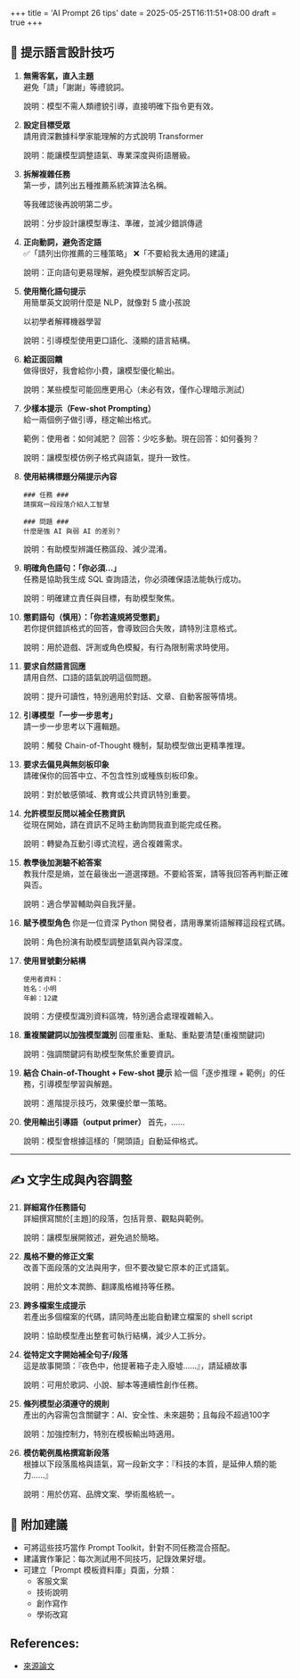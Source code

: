 +++
title = 'AI Prompt 26 tips'
date = 2025-05-25T16:11:51+08:00
draft = true
+++

## 📘 提示語言設計技巧

1. **無需客氣，直入主題**  
    避免「請」「謝謝」等禮貌詞。
    
    說明：模型不需人類禮貌引導，直接明確下指令更有效。

2. **設定目標受眾**  
    請用資深數據科學家能理解的方式說明 Transformer

    說明：能讓模型調整語氣、專業深度與術語層級。

3. **拆解複雜任務**  
    第一步，請列出五種推薦系統演算法名稱。
    
    等我確認後再說明第二步。

    說明：分步設計讓模型專注、準確，並減少錯誤傳遞

4. **正向動詞，避免否定語**  
    ✅「請列出你推薦的三種策略」
    ❌「不要給我太通用的建議」

    說明：正向語句更易理解，避免模型誤解否定詞。

5. **使用簡化語句提示**  
    用簡單英文說明什麼是 NLP，就像對 5 歲小孩說

    以初學者解釋機器學習

    說明：引導模型使用更口語化、淺顯的語言結構。

6. **給正面回饋**  
    做得很好，我會給你小費，讓模型優化輸出。

    說明：某些模型可能回應更用心（未必有效，僅作心理暗示測試）

7. **少樣本提示（Few-shot Prompting）**  
    給一兩個例子做引導，穩定輸出格式。

    範例：使用者：如何減肥？ 回答：少吃多動。現在回答：如何養狗？

    說明：讓模型模仿例子格式與語氣，提升一致性。

8. **使用結構標題分隔提示內容**  
    ```
    ### 任務 ### 
    請撰寫一段段落介紹人工智慧

    ### 問題 ###
    什麼是強 AI 與弱 AI 的差別？
    ```
    說明：有助模型辨識任務區段、減少混淆。

9. **明確角色語句：「你必須...」**  
    任務是協助我生成 SQL 查詢語法，你必須確保語法能執行成功。

    說明：明確建立責任與目標，有助模型聚焦。

10. **懲罰語句（慎用）：「你若違規將受懲罰」**  
    若你提供錯誤格式的回答，會導致回合失敗，請特別注意格式。

    說明：用於遊戲、評測或角色模擬，有行為限制需求時使用。

11. **要求自然語言回應**  
    請用自然、口語的語氣說明這個問題。

    說明：提升可讀性，特別適用於對話、文章、自動客服等情境。

12. **引導模型「一步一步思考」**  
    請一步一步思考以下邏輯題。

    說明：觸發 Chain-of-Thought 機制，幫助模型做出更精準推理。

13. **要求去偏見與無刻板印象**  
    請確保你的回答中立、不包含性別或種族刻板印象。

    說明：對於敏感領域、教育或公共資訊特別重要。

14. **允許模型反問以補全任務資訊**  
    從現在開始，請在資訊不足時主動詢問我直到能完成任務。

    說明：轉變為互動引導式流程，適合複雜需求。

15. **教學後加測驗不給答案**  
    教我什麼是熵，並在最後出一道選擇題。不要給答案，請等我回答再判斷正確與否。

    說明：適合學習輔助與自我評量。

16. **賦予模型角色**
    你是一位資深 Python 開發者，請用專業術語解釋這段程式碼。

    說明：角色扮演有助模型調整語氣與內容深度。

17. **使用冒號劃分結構**
    ```
    使用者資料：
    姓名：小明
    年齡：12歲
    ```

    說明：方便模型識別資料區塊，特別適合處理複雜輸入。

18. **重複關鍵詞以加強模型識別**
    回覆重點、重點、重點要清楚(重複關鍵詞)

    說明：強調關鍵詞有助模型聚焦於重要資訊。

19. **結合 Chain-of-Thought + Few-shot 提示**
    給一個「逐步推理 + 範例」的任務，引導模型學習與解題。

    說明：進階提示技巧，效果優於單一策略。

20. **使用輸出引導語（output primer）**
    首先，......

    說明：模型會根據這樣的「開頭語」自動延伸格式。
---

## ✍️ 文字生成與內容調整

21. **詳細寫作任務語句**  
    詳細撰寫關於[主題]的段落，包括背景、觀點與範例。

    說明：讓模型展開敘述，避免過於簡略。

22. **風格不變的修正文案**  
    改善下面段落的文法與用字，但不要改變它原本的正式語氣。

    說明：用於文本潤飾、翻譯風格維持等任務。

23. **跨多檔案生成提示**  
    若產出多個檔案的代碼，請同時產出能自動建立檔案的 shell script

    說明：協助模型產出整套可執行結構，減少人工拆分。

24. **從特定文字開始補全句子/段落**  
    這是故事開頭：『夜色中，他提著箱子走入廢墟……』，請延續故事

    說明：可用於歌詞、小說、腳本等連續性創作任務。

25. **條列模型必須遵守的規則**  
    產出的內容需包含關鍵字：AI、安全性、未來趨勢；且每段不超過100字

    說明：加強控制力，特別在模板輸出時適用。

26. **模仿範例風格撰寫新段落**  
    根據以下段落風格與語氣，寫一段新文字：『科技的本質，是延伸人類的能力……』

    說明：用於仿寫、品牌文案、學術風格統一。

## 🧩 附加建議

- 可將這些技巧當作 Prompt Toolkit，針對不同任務混合搭配。
- 建議實作筆記：每次測試用不同技巧，記錄效果好壞。
- 可建立「Prompt 模板資料庫」頁面，分類：
  - 客服文案
  - 技術說明
  - 創作寫作
  - 學術改寫


## References:
- [來源論文](https://arxiv.org/pdf/2312.16171v1.pdf)